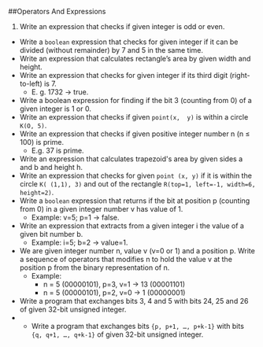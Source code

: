 ##Operators And Expressions
1. Write an expression that checks if given integer is odd or even.
* Write a `boolean` expression that checks for given integer if it can be divided (without remainder) by 7 and 5 in the same time.
* Write an expression that calculates rectangle’s area by given width and height.
* Write an expression that checks for given integer if its third digit (right-to-left) is 7. 
	* E. g. 1732 &rarr; true.
* Write a boolean expression for finding if the bit 3 (counting from 0) of a given integer is 1 or 0.
* Write an expression that checks if given `point(x,  y)` is within a circle `K(O, 5)`.
* Write an expression that checks if given positive integer number n (n ≤ 100) is prime. 
	* E.g. 37 is prime.
* Write an expression that calculates trapezoid's area by given sides a and b and height h.
* Write an expression that checks for given `point (x, y)` if it is within the circle `K( (1,1), 3)` and out of the rectangle `R(top=1, left=-1, width=6, height=2)`.
* Write a `boolean` expression that returns if the bit at position p (counting from 0) in a given integer number v has value of 1. 
	* Example: v=5; p=1 &rarr; false.
* Write an expression that extracts from a given integer i the value of a given bit number b. 
	* Example: i=5; b=2 &rarr; value=1.
* We are given integer number n, value v (v=0 or 1) and a position p. Write a sequence of operators that modifies n to hold the value v at the position p from the binary representation of n.
	* Example: 
		* n = 5 (00000101), p=3, v=1 &rarr; 13 (00001101)
		* n = 5 (00000101), p=2, v=0 &rarr; 1 (00000001)
* Write a program that exchanges bits 3, 4 and 5 with bits 24, 25 and 26 of given 32-bit unsigned integer.
* * Write a program that exchanges bits `{p, p+1, …, p+k-1}` with bits `{q, q+1, …, q+k-1}` of given 32-bit unsigned integer.

